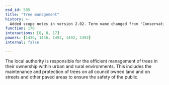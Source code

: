 ```yaml
---
esd_id: 505
title: "Tree management"
history: >-
  Added scope notes in version 2.02. Term name changed from 'Conservation and urban design planning - tree management' to 'Planning - tree management' in version 3.00. Name changed to 'Tree management' in version 4.00.
function: 170
interactions: [0, 8, 17]
powers: [1436, 1436, 1492, 1492, 1492]
internal: false

---
```


The local authority is responsible for the efficient management of trees in their ownership within urban and rural environments.  This includes the maintenance and protection of trees on all council owned land and on streets and other paved areas to ensure the safety of the public.

